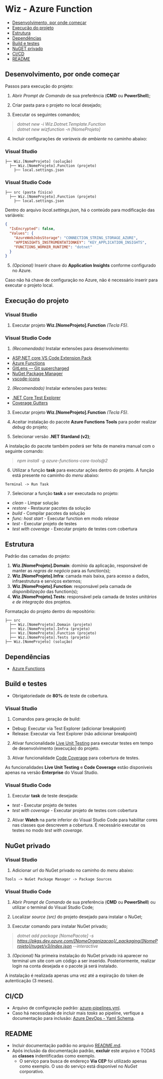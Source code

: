 # Wiz - Azure Function

- [Desenvolvimento, por onde começar](#desenvolvimento-por-onde-começar)
- [Execução do projeto](#execução-do-projeto)
- [Estrutura](#estrutura)
- [Dependências](#dependências)
- [Build e testes](#build-e-testes)
- [NuGET privado](#nuget-privado)
- [CI/CD](#ci/cd)
- [README](#readme)

## Desenvolvimento, por onde começar

Passos para execução do projeto:

1. Abrir *Prompt de Comando* de sua preferência (**CMD** ou **PowerShell**);

2. Criar pasta para o projeto no local desejado;

3. Executar os seguintes comandos;
  > *dotnet new -i Wiz.Dotnet.Template.Function*    
    *dotnet new wizfunction -n [NomeProjeto]*

4. Incluir configurações de *varíaveis de ambiente* no caminho abaixo:

### **Visual Studio**

```
├── Wiz.[NomeProjeto] (solução)
  ├── Wiz.[NomeProjeto].Function (projeto)
    ├── local.settings.json
```

### **Visual Studio Code**

```
├── src (pasta física)
  ├── Wiz.[NomeProjeto].Function (projeto)
    ├── local.settings.json
```

Dentro do arquivo *local.settings.json*, há o conteúdo para modificação das variáveis:

```json
{
  "IsEncrypted": false,
  "Values": {
    "AzureWebJobsStorage": "CONNECTION_STRING_STORAGE_AZURE",
    "APPINSIGHTS_INSTRUMENTATIONKEY": "KEY_APPLICATION_INSIGHTS",
    "FUNCTIONS_WORKER_RUNTIME": "dotnet"
  }
}
```

5. *(Opcional)* Inserir chave do **Application Insights** conforme configurado no Azure.

Caso não há chave de configuração no Azure, não é necessário inserir para executar o projeto local.

## Execução do projeto

### **Visual Studio**

1. Executar projeto **Wiz.[NomeProjeto].Function** *(Tecla F5)*.

### **Visual Studio Code**

1. *(Recomendado)* Instalar extensões para desenvolvimento:
  + [ASP.NET core VS Code Extension Pack](https://marketplace.visualstudio.com/items?itemName=temilaj.asp-net-core-vs-code-extension-pack)
  + [Azure Functions](https://marketplace.visualstudio.com/items?itemName=ms-azuretools.vscode-azurefunctions)
  + [GitLens — Git supercharged](https://marketplace.visualstudio.com/items?itemName=eamodio.gitlens)
  + [NuGet Package Manager](https://marketplace.visualstudio.com/items?itemName=jmrog.vscode-nuget-package-manager)
  + [vscode-icons](https://marketplace.visualstudio.com/items?itemName=vscode-icons-team.vscode-icons)

2. *(Recomendado)* Instalar extensões para testes:
  + [.NET Core Test Explorer](https://marketplace.visualstudio.com/items?itemName=formulahendry.dotnet-test-explorer)
  + [Coverage Gutters](https://marketplace.visualstudio.com/items?itemName=ryanluker.vscode-coverage-gutters)

3. Executar projeto **Wiz.[NomeProjeto].Function** *(Tecla F5)*.

4. Aceitar instalação do pacote **Azure Functions Tools** para poder realizar *debug* do projeto;

5. Selecionar versão **.NET Stardand (v2)**;

A instalação do pacote também poderá ser feita de maneira manual com o seguinte comando:
  > *npm install -g azure-functions-core-tools@2*

6. Utilizar a função **task** para executar ações dentro do projeto. A função está presente no caminho do *menu* abaixo:

```
Terminal -> Run Task
```

7. Selecionar a função **task** a ser executada no projeto:
  + *clean* - Limpar solução 
  + *restore* - Restaurar pacotes da solução
  + *build* - Compilar pacotes da solução
  + *func: host start* - Executar function em modo *release*
  + *test* - Executar projeto de testes
  + *test with coverage* - Executar projeto de testes com cobertura

## Estrutura

Padrão das camadas do projeto:

1. **Wiz.[NomeProjeto].Domain**: domínio da aplicação, responsável de manter as *regras de negócio* para as function(s);
2. **Wiz.[NomeProjeto].Infra**: camada mais baixa, para acesso a dados, infraestrutura e serviços externos;
3. **Wiz.[NomeProjeto].Function**: responsável pela camada de *disponibilização* das function(s);
4. **Wiz.[NomeProjeto].Tests**: responsável pela camada de *testes unitários e de integração* dos projetos.

Formatação do projeto dentro do repositório:

```
├── src
  ├── Wiz.[NomeProjeto].Domain (projeto)
  ├── Wiz.[NomeProjeto].Infra (projeto)
  ├── Wiz.[NomeProjeto].Function (projeto)
  ├── Wiz.[NomeProjeto].Tests (projeto)
├── Wiz.[NomeProjeto] (solução)
```

## Dependências

* [Azure Functions](https://docs.microsoft.com/en-us/azure/azure-functions/)

## Build e testes

* Obrigatoriedade de **80%** de teste de cobertura.

### **Visual Studio**

1. Comandos para geração de build:
  + Debug: Executar via Test Explorer (adicionar breakpoint)
  + Release: Executar via Test Explorer (não adicionar breakpoint)

2. Ativar funcionalidade [Live Unit Testing](https://docs.microsoft.com/en-us/visualstudio/test/live-unit-testing?view=vs-2017) para executar testes em tempo de desenvolvimento (execução) do projeto.

3. Ativar funcionalidade [Code Coverage](https://docs.microsoft.com/en-us/visualstudio/test/using-code-coverage-to-determine-how-much-code-is-being-tested?view=vs-2017) para cobertura de testes.

As funcionalidades **Live Unit Testing** e **Code Coverage** estão disponíveis apenas na versão **Enterprise** do Visual Studio.

### **Visual Studio Code**

1. Executar **task** de teste desejada:
  + *test* - Executar projeto de testes
  + *test with coverage* - Executar projeto de testes com cobertura

2. Ativar **Watch** na parte inferior do Visual Studio Code para habilitar cores nas classes que descrevem a cobertura. É necessário executar os testes no modo *test with coverage*.

## NuGet privado

### **Visual Studio**

1. Adicionar *url* do NuGet privado no caminho do *menu* abaixo:

```
Tools -> NuGet Package Manager -> Package Sources
```

### **Visual Studio Code**

1. Abrir *Prompt de Comando* de sua preferência (**CMD** ou **PowerShell**) ou utilizar o terminal do Visual Studio Code;

1. Localizar *source (src)* do projeto desejado para instalar o NuGet;

2. Executar comando para instalar NuGet privado;
  > *dotnet add package [NomePacote] -s https://pkgs.dev.azure.com/[NomeOrganizacao]/_packaging/[NomeProjeto]/nuget/v3/index.json --interactive*

3. *(Opcional)* Na primeira instalação do NuGet privado irá aparecer no terminal um site com um código a ser inserido. Posteriormente, realizar login na conta desejada e o pacote já será instalado.

A instalação é realizada apenas uma vez até a expiração do token de autenticação (3 meses).

## CI/CD

* Arquivo de configuração padrão: [azure-pipelines.yml](azure-pipelines.yml).
* Caso há necessidade de incluir mais *tasks* ao pipeline, verfique a documentação para inclusão: [Azure DevOps - Yaml Schema](https://docs.microsoft.com/en-us/azure/devops/pipelines/yaml-schema).

## README

* Incluir documentação padrão no arquivo [README.md](README.md).
* Após inclusão da documentação padrão, **excluir** este arquivo e TODAS as **classes** indentificadas como exemplo.
  + O serviço para busca de endereço **Via CEP** foi utilizado apenas como exemplo. O uso do serviço está disponível no *NuGet* corporativo.